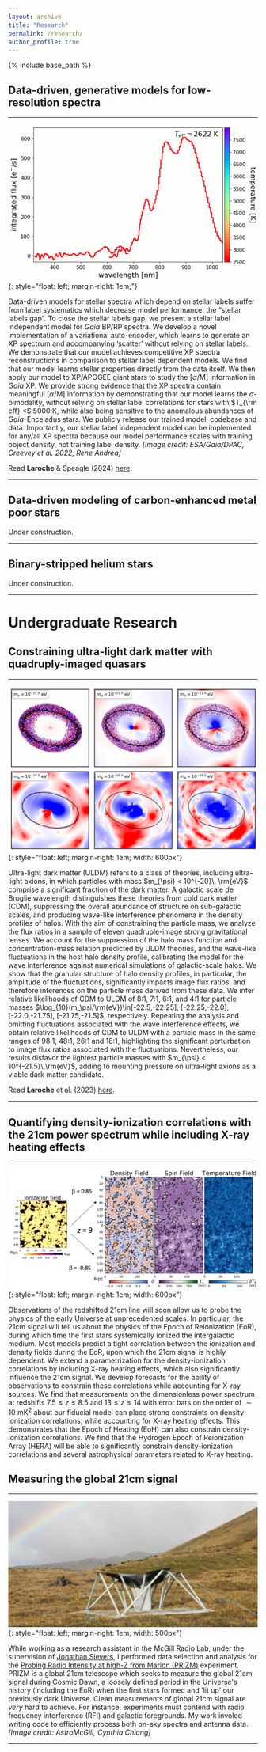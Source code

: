 ```yaml
---
layout: archive
title: "Research"
permalink: /research/
author_profile: true
---
```


{% include base_path %}

## Data-driven, generative models for low-resolution spectra
----
![image](/images/xp_gif.gif){: style="float: left; margin-right: 1em;"}

Data-driven models for stellar spectra which depend on stellar labels suffer from label systematics which decrease model performance: the “stellar labels gap”. To close the stellar labels gap, we present a stellar label independent model for *Gaia* BP/RP spectra. We develop a novel implementation of a variational auto-encoder, which learns to generate an XP spectrum and accompanying ‘scatter’ without relying on stellar labels. We demonstrate that our model achieves competitive XP spectra reconstructions in comparison to stellar label dependent models. We find that our model learns stellar properties directly from the data itself. We then apply our model to XP/APOGEE giant stars to study the [$\alpha$/M] information in *Gaia* XP. We provide strong evidence that the XP spectra contain meaningful [$\alpha$/M] information by demonstrating that our model learns the $\alpha$-bimodality, without relying on stellar label correlations for stars with $T_{\rm eff} <$ 5000 K, while also being sensitive to the anomalous abundances of *Gaia*-Enceladus stars. We publicly release our trained model, codebase and data. Importantly, our stellar label independent model can be implemented for any/all XP spectra because our model performance scales with training object density, not training label density. *[Image credit: ESA/Gaia/DPAC, Creevey et al. 2022, Rene Andrea]*

Read **Laroche** & Speagle (2024) [here](https://ui.adsabs.harvard.edu/abs/2024arXiv240407316L/abstract).

----
## Data-driven modeling of carbon-enhanced metal poor stars

Under construction.

----
## Binary-stripped helium stars

Under construction.

----

# Undergraduate Research

## Constraining ultra-light dark matter with quadruply-imaged quasars
----
![image](/images/uldm_sims.png){: style="float: left; margin-right: 1em; width: 600px"}

Ultra-light dark matter (ULDM) refers to a class of theories, including ultra-light axions, in which particles with mass $m_{\psi} < 10^{-20}\, \rm{eV}$ comprise a significant fraction of the dark matter. A galactic scale de Broglie wavelength distinguishes these theories from cold dark matter (CDM), suppressing the overall abundance of structure on sub-galactic scales, and producing wave-like interference phenomena in the density profiles of halos. With the aim of constraining the particle mass, we analyze the flux ratios in a sample of eleven quadruple-image strong gravitational lenses. We account for the suppression of the halo mass function and concentration-mass relation predicted by ULDM theories, and the wave-like fluctuations in the host halo density profile, calibrating the model for the wave interference against numerical simulations of galactic-scale halos. We show that the granular structure of halo density profiles, in particular, the amplitude of the fluctuations, significantly impacts image flux ratios, and therefore inferences on the particle mass derived from these data. We infer relative likelihoods of CDM to ULDM of 8:1, 7:1, 6:1, and 4:1 for particle masses $\log_{10}(m_\psi/\rm{eV})\in[-22.5,-22.25], [-22.25,-22.0],[-22.0,-21.75], [-21.75,-21.5]$, respectively. Repeating the analysis and omitting fluctuations associated with the wave interference effects, we obtain relative likelihoods of CDM to ULDM with a particle mass in the same ranges of 98:1, 48:1, 26:1 and 18:1, highlighting the significant perturbation to image flux ratios associated with the fluctuations. Nevertheless, our results disfavor the lightest particle masses with $m_{\psi} < 10^{-21.5}\,\rm{eV}$, adding to mounting pressure on ultra-light axions as a viable dark matter candidate.

Read **Laroche** et al. (2023) [here](https://ui.adsabs.harvard.edu/abs/2022MNRAS.517.1867L/abstract).

----
## Quantifying density-ionization correlations with the 21cm power spectrum while including X-ray heating effects
----
![image](/images/eor_sims.png){: style="float: left; margin-right: 1em; width: 600px"}

Observations of the redshifted 21cm line will soon allow us to probe the physics of the early Universe at unprecedented scales.
In particular, the 21cm signal will tell us about the physics of the Epoch of Reionization (EoR), during which time the first
stars systemically ionized the intergalactic medium. Most models predict a tight correlation between the ionization and density
fields during the EoR, upon which the 21cm signal is highly dependent. We extend a parametrization for the density-ionization
correlations by including X-ray heating effects, which also significantly influence the 21cm signal. We develop forecasts for
the ability of observations to constrain these correlations while accounting for X-ray sources. We find that measurements on
the dimensionless power spectrum at redshifts $7.5 \leq z \leq 8.5$ and $13 \leq z \leq 14$ with error bars on the order of $\sim10$ mK$^2$
about our fiducial model can place strong constraints on density-ionization correlations, while accounting for X-ray heating
effects. This demonstrates that the Epoch of Heating (EoH) can also constrain density-ionization correlations. We find that the
Hydrogen Epoch of Reionization Array (HERA) will be able to significantly constrain density-ionization correlations and several
astrophysical parameters related to X-ray heating.

## Measuring the global 21cm signal
----
![image](/images/prizm.jpeg){: style="float: left; margin-right: 1em; width: 500px"}

While working as a research assistant in the McGill Radio Lab, under the supervision of [Jonathan Sievers](https://www.physics.mcgill.ca/~sievers/), I performed data selection and analysis for the [Probing Radio Intensity at high-Z from Marion (PRIZM)](https://arxiv.org/abs/1806.09531) experiment. PRIZM is a global 21cm telescope which seeks to measure the global 21cm signal during Cosmic Dawn, a loosely defined period in the Universe's history (including the EoR) when the first stars formed and 'lit up' our previously dark Universe. Clean measurements of global 21cm signal are _very_ hard to achieve. For instance, experiments must contend with radio frequency interference (RFI) and galactic foregrounds. My work involed writing code to efficiently process both on-sky spectra and antenna data. *[Image credit: AstroMcGill, Cynthia Chiang]*

----
